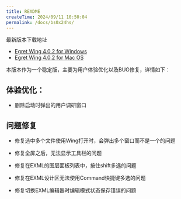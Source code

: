 ```yaml
---
title: README
createTime: 2024/09/11 10:50:04
permalink: /docs/bs0x24hs/
---
```

最新版本下载地址

- [Egret Wing 4.0.2 for Windows](http://tool.egret-labs.org/EgretWing/electron/EgretWing-v4.0.2.exe?d=0221)
- [Egret Wing 4.0.2 for Mac OS](http://tool.egret-labs.org/EgretWing/electron/EgretWing-v4.0.2.dmg?d=0221)

本版本作为一个稳定版，主要为用户体验优化以及BUG修复，详情如下：


## 体验优化：

- 删除启动时弹出的用户调研窗口


## 问题修复

- 修复选中多个文件使用Wing打开时，会弹出多个窗口而不是一个的问题

- 修复全屏之后，无法显示工具栏的问题

- 修复在EXML的图层面板列表中，按住shift多选的问题

- 修复在EXML设计区无法使用Command快捷键多选的问题

- 修复切换EXML编辑器时编辑模式状态保存错误的问题
